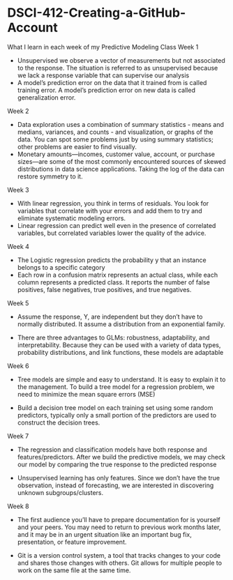 # DSCI-412-Creating-a-GitHub-Account
What I learn in each week of my Predictive Modeling Class
 Week 1
- Unsupervised we observe a vector of measurements but not associated to the response. The situation is referred to as unsupervised because we lack a response variable that can supervise our analysis
- A model’s prediction error on the data that it trained from is called training error. A model’s prediction error on new data is called generalization error. 

Week 2
- Data exploration uses a combination of summary statistics - means and medians, variances, and counts - and visualization, or graphs of the data. You can spot some problems just by using summary statistics; other problems are easier to find visually.
- Monetary amounts—incomes, customer value, account, or purchase sizes—are some of the most commonly encountered sources of skewed distributions in data science applications. Taking the log of the data can restore symmetry to it.

Week 3
- With linear regression, you think in terms of residuals. You look for variables that correlate with your errors and add them to try and eliminate systematic modeling errors.
- Linear regression can predict well even in the presence of correlated variables, but correlated variables lower the quality of the advice.

Week 4
- The Logistic regression predicts the probability y that an instance belongs to a specific category 
- Each row in a confusion matrix represents an actual class, while each column represents a predicted class. It reports the number of false positives, false negatives, true positives, and true negatives. 

Week 5
- Assume the response, Y, are independent but they don’t have to normally distributed. It assume a distribution from an exponential family.

- There are three advantages to GLMs: robustness, adaptability, and interpretability. Because they can be used with a variety of data types, probability distributions, and link functions, these models are adaptable

Week 6
- Tree models are simple and easy to understand. It is easy to explain it to the management. To build a tree model for a regression problem, we need to minimize the mean square errors (MSE)

- Build a decision tree model on each training set using some random predictors, typically only a small portion of the predictors are used to construct the decision trees.

Week 7
- The regression and classification models have both response and features/predictors. After we build the predictive models, we may check our model by comparing the true response to the predicted response

- Unsupervised learning has only features. Since we don’t have the true observation, instead of forecasting, we are interested in discovering unknown subgroups/clusters. 

Week 8
- The first audience you’ll have to prepare documentation for is yourself and your peers. You may need to return to previous work months later, and it may be in an urgent situation like an important bug fix, presentation, or feature improvement.

- Git is a version control system, a tool that tracks changes to your code and shares those changes with others. Git allows for multiple people to work on the same file at the same time. 


